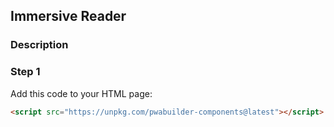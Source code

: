 <div id="headerDiv">

## Immersive Reader

</div>

<div id="contentContainer">
<div id="leftSide">
  
### Description


</div>

<div id="rightSide">

### Step 1

Add this code to your HTML page: 

<div class="codeBlockHeader">
  <copy-button codeurl="https://raw.githubusercontent.com/pwa-builder/pwabuilder-snippits/demo/src/immersiveReader/immersiveReader.html">
  </copy-button>
</div>

<div class="codeBlock">

```html
<script src="https://unpkg.com/pwabuilder-components@latest"></script>

```

</div>
</div>